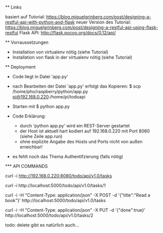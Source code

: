 
** Links 

basiert auf Tutorial: 
  https://blog.miguelgrinberg.com/post/designing-a-restful-api-with-python-and-flask
neuer Version des Tutorial: 
  https://blog.miguelgrinberg.com/post/designing-a-restful-api-using-flask-restful
Flask API: 
  http://flask.pocoo.org/docs/0.12/api/

** Vorraussetzungen

* Installation von virtualenv nötig (siehe Tutorial)
* Installation von flask in der virtualenv nötig (siehe Tutorial)

** Deployment

* Code liegt in Datei 'app.py'
* nach Bearbeiten der Datei 'app.py' erfolgt das Kopieren: 
    $ scp /home/pho/raspberry/python/app.py pi@192.168.0.220:/home/pi/todoapi
* Starten mit
    $ python app.py

* Code Erklärung: 
  * durch 'python app.py' wird ein REST-Server gestartet
  * der Host ist aktuell hart kodiert auf 192.168.0.220 mit Port 8080 (siehe Zeile app.run)
  * ohne explizite Angabe des Hosts und Ports nicht von außen erreichbar!

* es fehlt noch das Thema Authentifzierung (falls nötig)


*** API COMMANDS

curl -i http://192.168.0.220:8080/todo/api/v1.0/tasks

curl -i http://localhost:5000/todo/api/v1.0/tasks/1

curl -i -H "Content-Type: application/json" -X POST -d '{"title":"Read a book"}' http://localhost:5000/todo/api/v1.0/tasks

curl -i -H "Content-Type: application/json" -X PUT -d '{"done":true}' http://localhost:5000/todo/api/v1.0/tasks/2

todo: delete gibt es natürlich auch...


